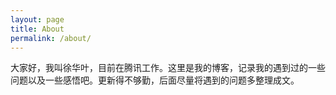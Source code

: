 ```yaml
---
layout: page
title: About
permalink: /about/
---
```


大家好，我叫徐华叶，目前在腾讯工作。这里是我的博客，记录我的遇到过的一些问题以及一些感悟吧。更新得不够勤，后面尽量将遇到的问题多整理成文。

